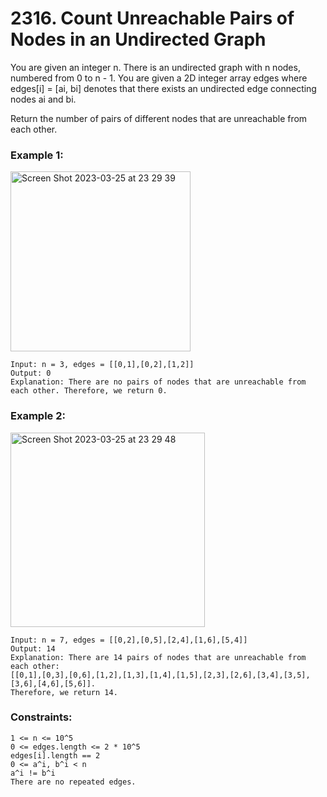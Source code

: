 # 2316. Count Unreachable Pairs of Nodes in an Undirected Graph

You are given an integer n. There is an undirected graph with n nodes, numbered from 0 to n - 1. You are given a 2D integer array edges where edges[i] = [ai, bi] denotes that there exists an undirected edge connecting nodes ai and bi.

Return the number of pairs of different nodes that are unreachable from each other.

 

### Example 1:
<img width="288" alt="Screen Shot 2023-03-25 at 23 29 39" src="https://user-images.githubusercontent.com/38793933/227723477-b39ff386-45c3-42e4-bb78-151de1bd8e4b.png">

```
Input: n = 3, edges = [[0,1],[0,2],[1,2]]
Output: 0
Explanation: There are no pairs of nodes that are unreachable from each other. Therefore, we return 0.
```
### Example 2:
<img width="311" alt="Screen Shot 2023-03-25 at 23 29 48" src="https://user-images.githubusercontent.com/38793933/227723490-560cb9a1-ff96-4232-a150-faa53c1f2510.png">

```
Input: n = 7, edges = [[0,2],[0,5],[2,4],[1,6],[5,4]]
Output: 14
Explanation: There are 14 pairs of nodes that are unreachable from each other:
[[0,1],[0,3],[0,6],[1,2],[1,3],[1,4],[1,5],[2,3],[2,6],[3,4],[3,5],[3,6],[4,6],[5,6]].
Therefore, we return 14.
```

### Constraints:
```
1 <= n <= 10^5
0 <= edges.length <= 2 * 10^5
edges[i].length == 2
0 <= a^i, b^i < n
a^i != b^i
There are no repeated edges.
```
